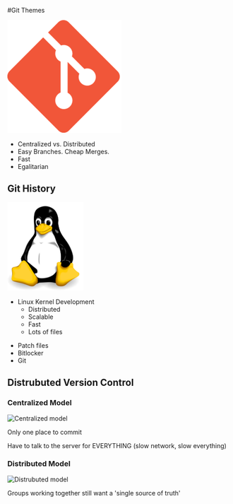 #Git Themes

![Git Logo](assets/git-logo.png)



* Centralized vs. Distributed
* Easy Branches. Cheap Merges.
* Fast
* Egalitarian


## Git History

<img src="assets/Tux.svg" height="200px" />

* Linux Kernel Development
    * Distributed
    * Scalable
    * Fast
    * Lots of files

<aside class="notes">

<ul>
<li> Patch files</li>
<li> Bitlocker </li>
<li> Git </li>
</ul>

## Distrubuted Version Control


### Centralized Model

<img alt="Centralized model"></img>

<aside class="notes"

Only one place to commit

Have to talk to the server for EVERYTHING (slow network, slow everything)

</aside>

### Distributed Model

<img alt="Distrubuted model"></img>

<aside class="notes" No single server. Every copy is an equally valid. 

Groups working together still want a 'single source of truth'
</aside>
